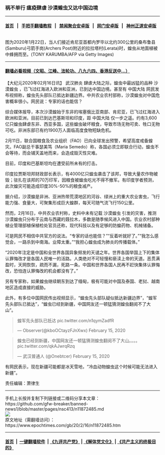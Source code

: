 ### 祸不单行 瘟疫肆虐 沙漠蝗虫又达中国边境
------------------------

#### [首页](https://github.com/gfw-breaker/banned-news1/blob/master/README.md) &nbsp;&nbsp;|&nbsp;&nbsp; [手把手翻墙教程](https://github.com/gfw-breaker/guides/wiki) &nbsp;&nbsp;|&nbsp;&nbsp; [禁闻聚合安卓版](https://github.com/gfw-breaker/bn-android) &nbsp;&nbsp;|&nbsp;&nbsp; [网门安卓版](https://github.com/oGate2/oGate) &nbsp;&nbsp;|&nbsp;&nbsp; [神州正道安卓版](https://github.com/SzzdOgate/update) 



<div><img alt="" class="aligncenter wp-post-image" src="https://i.epochtimes.com/assets/uploads/2020/02/2002142234312378-600x400.jpg"/>
<div class="red16 caption">
 <p>
  图为2020年1月22日，当人们接近肯尼亚首都内罗毕以北约300公里的桑布鲁县(Samburu)弓箭手岗(Archers Post)附近的拉拉塔村(Lerata)时，蝗虫从地面植被中蜂拥而至。(TONY KARUMBA/AFP via Getty Images)
 </p>
</div>
</div><hr/>

#### [翻墙必看视频（文昭、江峰、法轮功、八九六四、香港反送中...）](https://github.com/gfw-breaker/banned-news1/blob/master/pages/link3.md)

<div><p>
 【大纪元2020年02月16日讯】
 <ok href="https://www.epochtimes.com/gb/tag/%E6%AD%A6%E6%B1%89%E8%82%BA%E7%82%8E.html">
  武汉肺炎
 </ok>
 肆虐大陆之际，蝗虫中最凶猛的品种
 <ok href="https://www.epochtimes.com/gb/tag/%E6%B2%99%E6%BC%A0%E8%9D%97%E8%99%AB.html">
  沙漠蝗虫
 </ok>
 ，已飞过红海进入欧洲和亚洲，已到达中国边境。甚至有
 <ok href="https://www.epochtimes.com/gb/tag/%E4%B8%AD%E5%9B%BD%E5%A4%A7%E9%99%86.html">
  中国大陆
 </ok>
 网民发布视频称，蝗虫先头部队已抵达新疆边界。中共农业农村部称，沙漠蝗虫对中国危害概率很小。网民说：专家的话也能信？
</p>
<p>
 综合媒体报导，本次沙漠蝗始于东非的埃塞俄比亚南部、肯尼亚，已飞过红海进入欧洲和亚洲，目前已到达巴基斯坦和印度，距
 <ok href="https://www.epochtimes.com/gb/tag/%E4%B8%AD%E5%9B%BD%E5%A4%A7%E9%99%86.html">
  中国大陆
 </ok>
 仅一步之遥。约有3,600亿只蝗虫肆虐东非、西亚多国，这些蝗虫破坏粮食，导致市场无物可卖、牲口无物可吃。非洲东部已有约1900万人面临高度食物短缺危机。
</p>
<p>
 2月11日，联合国粮食及农业组织（FAO）已向全球发出预警，希望高度戒备蝗灾。FAO副总干事瑟美笃（Maria Semedo）称，各国必须立即联合行动，蝗虫不会等待，而会铺天盖地而来，会造成毁灭性灾难。
</p>
<p>
 目前，印度和巴基斯坦均在遭受前所未有的打击。
</p>
<p>
 印度拉贾斯坦邦财政部长表示，有4000亿只蝗虫袭击了该邦，导致大量农作物被毁；驻扎在该邦的70万印军，因粮食被蝗虫吃光不得不撤军。有印度学者预测，此次蝗灾可能造成印度30%-50%的粮食减产。
</p>
<p>
 据介绍，沙漠蝗是非洲、亚洲热带荒漠地区的河谷、绿洲上的重大农业害虫，飞行能力强、食量大，可聚集形成巨大蝗群，每天可随气流飞行150公里。
</p>
<p>
 然而，2月16日，中共农业农村称，史料中未有记载
 <ok href="https://www.epochtimes.com/gb/tag/%E6%B2%99%E6%BC%A0%E8%9D%97%E8%99%AB.html">
  沙漠蝗虫
 </ok>
 引发的灾害，推测沙漠蝗虫只分布于云南与西藏的聂拉木，多数是随季候风进入中国。农业农村部种植业管理部植保植检处官员还称，现代科技以及有足够的防蝗药物、机械储备。
</p>
<p>
 可是网民不相信中共官方的说法。“专家的话也能信？”“反着听就好了。”“我怎么感觉会，一路杀到中南海。业障太重。”“我担心蝗虫成为肺炎的传播载体。”
</p>
<p>
 “2020年注定是中国和全世界各国异象频发的天谴之年。世界各国举国上下的集体认罪悔改才是各国人民唯一的活路。人类绝对不可轻慢和亵渎上帝的天道。恶贯满盈时，天网恢恢，疏而不漏，死路一条。中国和世界各国人民再不赶快集体认罪悔改，恐怕连认罪悔改的机会都没有了。”
</p>
<p>
 另有专家称，如果蝗虫继续朝东到达了缅甸，极有可能对中国及泰国、老挝、越南地区造成直接的威胁。
</p>
<p>
 此外，有多位中国网民传出视频显示，“蝗虫先头部队疑似抵达新疆边界”，“蝗军先头部队已抵达”，“蝗虫已经到新疆，中国网友还一顿猛猜测蝗虫翻阅不了大山”。
</p>
<p>
</p>
<blockquote class="twitter-tweet">
 <p dir="ltr" lang="zh">
  蝗军先头部队已抵达
  <ok href="https://t.co/n1qymZadfR">
   pic.twitter.com/n1qymZadfR
  </ok>
 </p>
 <p>
  — Observer(@kboOCtayzFJnXwx)
  <ok href="https://twitter.com/kboOCtayzFJnXwx/status/1228620908438392834?ref_src=twsrc%5Etfw">
   February 15, 2020
  </ok>
 </p>
</blockquote>
<p>
</p>
<p>
</p>
<blockquote class="twitter-tweet">
 <p dir="ltr" lang="zh">
  蝗虫已经到新疆，中国网友还一顿猛猜测蝗虫翻阅不了大山。。。。
  <ok href="https://t.co/qkAJwrqRzq">
   pic.twitter.com/qkAJwrqRzq
  </ok>
 </p>
 <p>
  — 武汉普通人 (@Onebtcer)
  <ok href="https://twitter.com/Onebtcer/status/1228703357721698305?ref_src=twsrc%5Etfw">
   February 15, 2020
  </ok>
 </p>
</blockquote>
<p>
 <p>
  有网民表示，现在新疆可能都是冰天雪地，“冷血动物蝗虫这个时候可能无法进入新疆”。
 </p>
 <p>
  责任编辑：萧律生
 </p>
</p></div>
<hr/>
手机上长按并复制下列链接或二维码分享本文章：<br/>
https://github.com/gfw-breaker/banned-news1/blob/master/pages/nsc413/n11872485.md <br/>
<a href='https://github.com/gfw-breaker/banned-news1/blob/master/pages/nsc413/n11872485.md'><img src='https://github.com/gfw-breaker/banned-news1/blob/master/pages/nsc413/n11872485.md.png'/></a> <br/>
原文地址（需翻墙访问）：https://www.epochtimes.com/gb/20/2/16/n11872485.htm


------------------------
#### [首页](https://github.com/gfw-breaker/banned-news1/blob/master/README.md) &nbsp;|&nbsp; [一键翻墙软件](https://github.com/gfw-breaker/nogfw/blob/master/README.md) &nbsp;| [《九评共产党》](https://github.com/gfw-breaker/9ping.md/blob/master/README.md#九评之一评共产党是什么) | [《解体党文化》](https://github.com/gfw-breaker/jtdwh.md/blob/master/README.md) | [《共产主义的终极目的》](https://github.com/gfw-breaker/gczydzjmd.md/blob/master/README.md)


<img src='http://gfw-breaker.win/banned-news/pages/nsc413/n11872485.md' width='0px' height='0px'/>